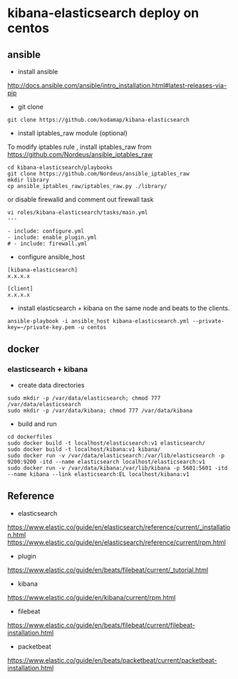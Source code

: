 # kibana-elasticsearch deploy on centos

## ansible

- install ansible

http://docs.ansible.com/ansible/intro_installation.html#latest-releases-via-pip

- git clone

```
git clone https://github.com/kodamap/kibana-elasticsearch
```

- install iptables_raw module (optional)

To modify iptables rule , install iptables_raw from https://github.com/Nordeus/ansible_iptables_raw

```
cd kibana-elasticsearch/playbooks
git clone https://github.com/Nordeus/ansible_iptables_raw
mkdir library
cp ansible_iptables_raw/iptables_raw.py ./library/
```

or disable firewalld and comment out firewall task

```
vi roles/kibana-elasticsearch/tasks/main.yml
---

- include: configure.yml
- include: enable_plugin.yml
# - include: firewall.yml
```

- configure ansible_host

```
[kibana-elasticsearch]
x.x.x.x

[client]
x.x.x.x
````

- install elasticsearch + kibana on the same node and beats to the clients.

```
ansible-playbook -i ansible_host kibana-elasticsearch.yml --private-key=~/private-key.pem -u centos
```

## docker

### elasticsearch + kibana

- create data directories

```
sudo mkdir -p /var/data/elasticsearch; chmod 777 /var/data/elasticsearch
sudo mkdir -p /var/data/kibana; chmod 777 /var/data/kibana
```

- build and run

```
cd dockerfiles
sudo docker build -t localhost/elasticsearch:v1 elasticsearch/
sudo docker build -t localhost/kibana:v1 kibana/
sudo docker run -v /var/data/elasticsearch:/var/lib/elasticsearch -p 9200:9200 -itd --name elasticsearch localhost/elasticsearch:v1
sudo docker run -v /var/data/kibana:/var/lib/kibana -p 5601:5601 -itd --name kibana --link elasticsearch:EL localhost/kibana:v1
```



## Reference

- elasticsearch

https://www.elastic.co/guide/en/elasticsearch/reference/current/_installation.html
https://www.elastic.co/guide/en/elasticsearch/reference/current/rpm.html

- plugin

https://www.elastic.co/guide/en/beats/filebeat/current/_tutorial.html

- kibana

https://www.elastic.co/guide/en/kibana/current/rpm.html

- filebeat

https://www.elastic.co/guide/en/beats/filebeat/current/filebeat-installation.html

- packetbeat

https://www.elastic.co/guide/en/beats/packetbeat/current/packetbeat-installation.html



